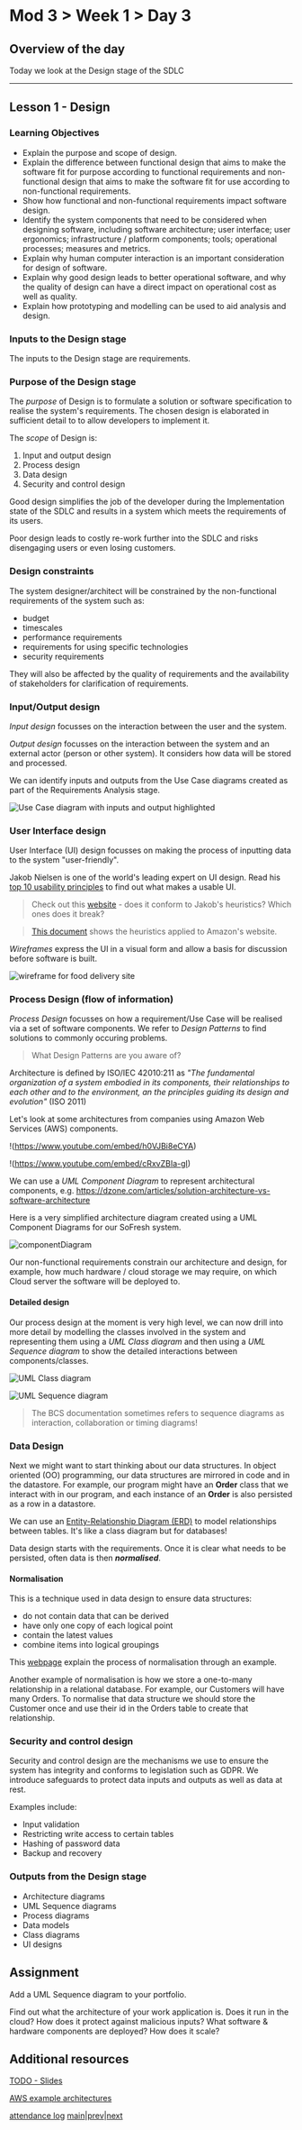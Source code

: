 # Mod 3 > Week 1 > Day 3

## Overview of the day

Today we look at the Design stage of the SDLC

----

## Lesson 1 - Design

### Learning Objectives

*   Explain the purpose and scope of design. 
*   Explain the difference between functional design that aims to make the software fit for purpose according to functional requirements and non-functional design that aims to make the software fit for use according to non-functional requirements.
*   Show how functional and non-functional requirements impact software design. 
*   Identify the system components that need to be considered when designing software, including software architecture; user interface; user ergonomics; infrastructure / platform components; tools; operational processes; measures and metrics. 
*   Explain why human computer interaction is an important consideration for design of software. 
*   Explain why good design leads to better operational software, and why the quality of design can have a direct impact on operational cost as well as quality. 
*   Explain how prototyping and modelling can be used to aid analysis and design. 

### Inputs to the Design stage

The inputs to the Design stage are requirements. 

### Purpose of the Design stage
The _purpose_ of Design is to formulate a solution or software specification to realise the system's requirements. The chosen design is elaborated in sufficient detail to to allow developers to implement it.

The _scope_ of Design is:

1. Input and output design
1. Process design
1. Data design
1. Security and control design

Good design simplifies the job of the developer during the Implementation state of the SDLC and results in a system which meets the requirements of its users.

Poor design leads to costly re-work further into the SDLC and risks disengaging users or even losing customers.

### Design constraints
The system designer/architect will be constrained by the non-functional requirements of the system such as:
* budget
* timescales
* performance requirements
* requirements for using specific technologies
* security requirements

They will also be affected by the quality of requirements and the availability of stakeholders for clarification of requirements.

### Input/Output design

_Input design_ focusses on the interaction between the user and the system.

_Output design_ focusses on the interaction between the system and an external actor (person or other system). It considers how data will be stored and processed.

We can identify inputs and outputs from the Use Case diagrams created as part of the Requirements Analysis stage. 

![Use Case diagram with inputs and output highlighted](https://user-images.githubusercontent.com/1316724/141860873-f8c30b0d-fe5a-4f00-8810-45a5e5059cfc.png)


### User Interface design
User Interface (UI) design focusses on making the process of inputting data to the system "user-friendly". 

Jakob Nielsen is one of the world's leading expert on UI design. Read his [top 10 usability principles](https://www.nngroup.com/articles/ten-usability-heuristics/) to find out what makes a usable UI.

> Check out this [website](https://www.shein.co.uk) - does it conform to Jakob's heuristics? Which ones does it break?

> [This document](https://medium.com/@nourhan.kay/the-usability-accessibility-and-ethics-of-amazon-c416467f22e1) shows the heuristics applied to Amazon's website.

_Wireframes_ express the UI in a visual form and allow a basis for discussion before software is built.

![wireframe for food delivery site](https://user-images.githubusercontent.com/1316724/141701337-05f9464f-fce7-45e8-8761-4411a3704d5f.PNG)

### Process Design (flow of information)
_Process Design_ focusses on how a requirement/Use Case will be realised via a set of software components. We refer to _Design Patterns_ to find solutions to commonly occuring problems.  

> What Design Patterns are you aware of?

Architecture is defined by ISO/IEC 42010:211 as _"The fundamental organization of a system embodied in its components, their relationships to each other and to the environment, an the principles guiding its design and evolution"_ (ISO 2011)

Let's look at some architectures from companies using Amazon Web Services (AWS) components.

!(https://www.youtube.com/embed/h0VJBi8eCYA)

!(https://www.youtube.com/embed/cRxvZBIa-gI)

We can use a _UML Component Diagram_ to represent architectural components, e.g. https://dzone.com/articles/solution-architecture-vs-software-architecture

Here is a very simplified architecture diagram created using a UML Component Diagrams for our SoFresh system. 

![componentDiagram](https://user-images.githubusercontent.com/1316724/141865154-26e469bc-6681-4072-90e9-efefb61a2e37.png)


Our non-functional requirements constrain our architecture and design, for example, how much hardware / cloud storage we may require, on which Cloud server the software will be deployed to.

#### Detailed design

Our process design at the moment is very high level, we can now drill into more detail by modelling the classes involved in the system and representing them using a _UML Class diagram_ and then using a _UML Sequence diagram_ to show the detailed interactions between components/classes.

![UML Class diagram](https://user-images.githubusercontent.com/1316724/142079800-2ecdd1a0-a244-4187-b735-22f1077a5276.png)

![UML Sequence diagram](https://user-images.githubusercontent.com/1316724/142079993-330edb60-175b-428e-b8ae-46dacf1fcf5e.png)

> The BCS documentation sometimes refers to sequence diagrams as interaction, collaboration or timing diagrams!

### Data Design

Next we might want to start thinking about our data structures. In object oriented (OO) programming, our data structures are mirrored in code and in the datastore. For example, our program might have an **Order** class that we interact with in our program, and each instance of an **Order** is also persisted as a row in a datastore.

We can use an [Entity-Relationship Diagram (ERD)](https://www.lucidchart.com/pages/er-diagrams) to model relationships between tables. It's like a class diagram but for databases! 

Data design starts with the requirements. Once it is clear what needs to be persisted, often data is then **_normalised_**.

#### Normalisation

This is a technique used in data design to ensure data structures:

*   do not contain data that can be derived
*   have only one copy of each logical point
*   contain the latest values
*   combine items into logical groupings

This [webpage](https://www.guru99.com/database-normalization.html) explain the process of normalisation through an example.

Another example of normalisation is how we store a one-to-many relationship in a relational database. For example, our Customers will have many Orders. To normalise that data structure we should store the Customer once and use their id in the Orders table to create that relationship.

### Security and control design
Security and control design are the mechanisms we use to ensure the system has integrity and conforms to legislation such as GDPR. We introduce safeguards to protect data inputs and outputs as well as data at rest.

Examples include:
* Input validation
* Restricting write access to certain tables 
* Hashing of password data
* Backup and recovery

### Outputs from the Design stage
*   Architecture diagrams
*   UML Sequence diagrams
*   Process diagrams
*   Data models
*   Class diagrams
*   UI designs

## Assignment
Add a UML Sequence diagram to your portfolio.

Find out what the architecture of your work application is. Does it run in the cloud? How does it protect against malicious inputs? What software & hardware components are deployed? How does it scale? 

## Additional resources
[TODO - Slides](https://docs.google.com/presentation/d/e/2PACX-1vTxqagPim3SJ1f4Js8PVwPc8zzgkm-wPSZB6I0LUw9jEIihFYUUjkc7-SB0jcahUZevJZH0avpYUWuQ/embed?start=false&amp;loop=false&amp;delayms=3000)

[AWS example architectures](https://aws.amazon.com/architecture/this-is-my-architecture/)


[attendance log](https://platform.multiverse.io/apprentice/attendance-log/200)
[main](/swe)|[prev](/swe/mod3/wk1/day2.html)|[next](/swe/mod3/wk1/day4.html)